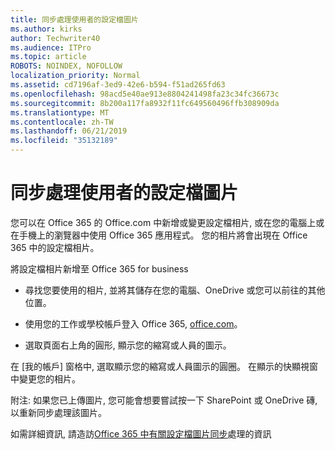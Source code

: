 ```yaml
---
title: 同步處理使用者的設定檔圖片
ms.author: kirks
author: Techwriter40
ms.audience: ITPro
ms.topic: article
ROBOTS: NOINDEX, NOFOLLOW
localization_priority: Normal
ms.assetid: cd7196af-3ed9-42e6-b594-f51ad265fd63
ms.openlocfilehash: 98acd5e40ae913e8804241498fa23c34fc36673c
ms.sourcegitcommit: 8b200a117fa8932f11fc649560496ffb308909da
ms.translationtype: MT
ms.contentlocale: zh-TW
ms.lasthandoff: 06/21/2019
ms.locfileid: "35132189"
---
```

# <a name="sync-a-users-profile-picture"></a>同步處理使用者的設定檔圖片

您可以在 Office 365 的 Office.com 中新增或變更設定檔相片, 或在您的電腦上或在手機上的瀏覽器中使用 Office 365 應用程式。 您的相片將會出現在 Office 365 中的設定檔相片。

將設定檔相片新增至 Office 365 for business

- 尋找您要使用的相片, 並將其儲存在您的電腦、OneDrive 或您可以前往的其他位置。

- 使用您的工作或學校帳戶登入 Office 365, [office.com](http://www.office.com)。

- 選取頁面右上角的圓形, 顯示您的縮寫或人員的圖示。

在 [我的帳戶] 窗格中, 選取顯示您的縮寫或人員圖示的圓圈。 在顯示的快顯視窗中變更您的相片。

附注: 如果您已上傳圖片, 您可能會想要嘗試按一下 SharePoint 或 OneDrive 磚, 以重新同步處理該圖片。

如需詳細資訊, 請造訪[Office 365 中有關設定檔圖片同步](https://support.office.com/article/information-about-profile-picture-synchronization-in-office-365-20594d76-d054-4af4-a660-401133e3d48a?ui=en-US&amp;rs=en-US&amp;ad=US)處理的資訊

